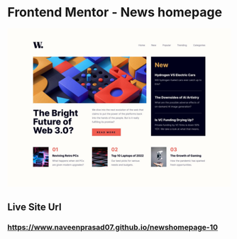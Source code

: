 # Frontend Mentor - News homepage

![Design preview for the News homepage coding challenge](./desktop-design.jpg)

## Live Site Url

### https://www.naveenprasad07.github.io/newshomepage-10
